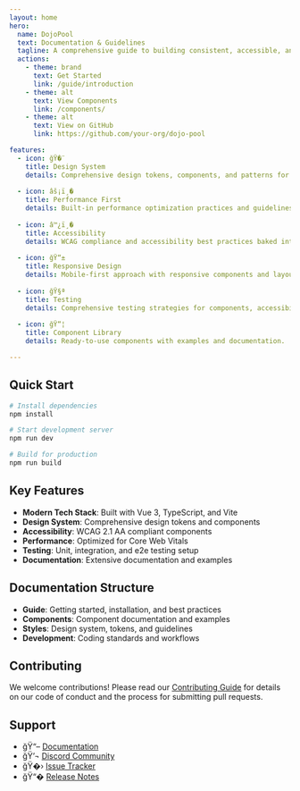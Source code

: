 ```yaml
---
layout: home
hero:
  name: DojoPool
  text: Documentation & Guidelines
  tagline: A comprehensive guide to building consistent, accessible, and performant applications
  actions:
    - theme: brand
      text: Get Started
      link: /guide/introduction
    - theme: alt
      text: View Components
      link: /components/
    - theme: alt
      text: View on GitHub
      link: https://github.com/your-org/dojo-pool

features:
  - icon: ğŸ�¨
    title: Design System
    details: Comprehensive design tokens, components, and patterns for consistent user experiences.
    
  - icon: âš¡ï¸�
    title: Performance First
    details: Built-in performance optimization practices and guidelines for fast loading times.
    
  - icon: â™¿ï¸�
    title: Accessibility
    details: WCAG compliance and accessibility best practices baked into every component.
    
  - icon: ğŸ“±
    title: Responsive Design
    details: Mobile-first approach with responsive components and layouts.
    
  - icon: ğŸ§ª
    title: Testing
    details: Comprehensive testing strategies for components, accessibility, and performance.
    
  - icon: ğŸ“¦
    title: Component Library
    details: Ready-to-use components with examples and documentation.

---
```


## Quick Start

```bash
# Install dependencies
npm install

# Start development server
npm run dev

# Build for production
npm run build
```

## Key Features

- **Modern Tech Stack**: Built with Vue 3, TypeScript, and Vite
- **Design System**: Comprehensive design tokens and components
- **Accessibility**: WCAG 2.1 AA compliant components
- **Performance**: Optimized for Core Web Vitals
- **Testing**: Unit, integration, and e2e testing setup
- **Documentation**: Extensive documentation and examples

## Documentation Structure

- **Guide**: Getting started, installation, and best practices
- **Components**: Component documentation and examples
- **Styles**: Design system, tokens, and guidelines
- **Development**: Coding standards and workflows

## Contributing

We welcome contributions! Please read our [Contributing Guide](./guide/contributing) for details on our code of conduct and the process for submitting pull requests.

## Support

- ğŸ“– [Documentation](./guide/introduction)
- ğŸ’¬ [Discord Community](https://discord.gg/your-server)
- ğŸ�› [Issue Tracker](https://github.com/your-org/dojo-pool/issues)
- ğŸ“� [Release Notes](./guide/changelog) 